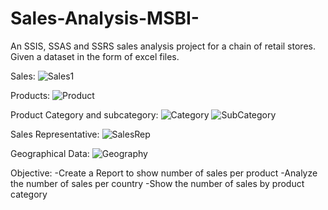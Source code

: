 # Sales-Analysis-MSBI-

An SSIS, SSAS and SSRS sales analysis project for a chain of retail stores. Given a dataset in the form of excel files.

Sales:
![Sales1](https://user-images.githubusercontent.com/17761176/202824490-fd095581-363f-4357-a4b4-41241c376b50.png)

Products:
![Product](https://user-images.githubusercontent.com/17761176/202824529-d0a253be-90d7-459a-ae38-5a95ea620dcb.png)

Product Category and subcategory:
![Category](https://user-images.githubusercontent.com/17761176/202824570-1a7901c4-dc89-4d62-bcdb-85139ad31e57.png)
![SubCategory](https://user-images.githubusercontent.com/17761176/202824582-6cfd6f33-4e11-4d37-b46e-21f26f1e579e.png)

Sales Representative:
![SalesRep](https://user-images.githubusercontent.com/17761176/202824611-b0c649b0-0dcb-49f3-a4a9-aa1be9649388.png)

Geographical Data:
![Geography](https://user-images.githubusercontent.com/17761176/202824647-cf3f52d6-3df1-4e54-8497-fb557630d42e.png)

Objective:
-Create a Report to show number of sales per product
-Analyze the number of sales per country
-Show the number of sales by product category


